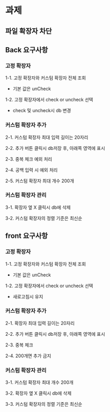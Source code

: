 # 과제
## 파일 확장자 차단

## Back 요구사항

### 고정 확장자

1-1. 고정 확장자와 커스텀 확장자 전체 조회

- 기본 값은 unCheck

1-2. 고정 확장자에서 check or uncheck 선택

- check 및 uncheck시 db 변경

### 커스텀 확장자 추가

2-1. 커스텀 확장자 최대 입력 길이는 20자리

2-2. 추가 버튼 클릭시 db저장 후, 아래쪽 영역에 표시

2-3. 중복 체크 예외 처리

2-4. 공백 입력 시 예외 처리

2-5. 커스텀 확장자 최대 개수 200개

### 커스텀 확장자 관리

3-1. 확장자 옆 X 클릭시 db에 삭제

3-2. 커스텀 확장자의 정렬 기준은 최신순

## front 요구사항

### 고정 확장자

1-1. 고정 확장자와 커스텀 확장자 전체 조회

- 기본 값은 unCheck

1-2. 고정 확장자에서 check or uncheck 선택

- 새로고침시 유지

### 커스텀 확장자 추가

2-1. 확장자 최대 입력 길이는 20자리

2-2. 추가 버튼 클릭시 db저장 후, 아래쪽 영역에 표시

2-3. 중복 체크

2-4. 200개면 추가 금지

### 커스텀 확장자 관리

3-1. 커스텀 확장자 최대 개수 200개

3-2. 확장자 옆 X 클릭시 db에 삭제

3-3. 커스텀 확장자의 정렬 기준은 최신순
